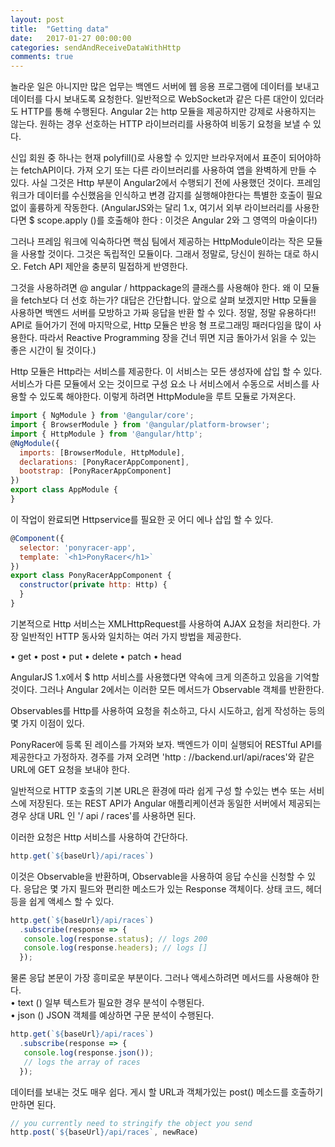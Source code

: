 ```yaml
---
layout: post
title:  "Getting data"
date:   2017-01-27 00:00:00
categories: sendAndReceiveDataWithHttp
comments: true
---
```


놀라운 일은 아니지만 많은 업무는 백엔드 서버에 웹 응용 프로그램에 데이터를 보내고 데이터를 다시 보내도록 요청한다.
일반적으로 WebSocket과 같은 다른 대안이 있더라도 HTTP를 통해 수행된다.
Angular 2는 http 모듈을 제공하지만 강제로 사용하지는 않는다. 
원하는 경우 선호하는 HTTP 라이브러리를 사용하여 비동기 요청을 보낼 수 있다.<br/>

신입 회원 중 하나는 현재 polyfill()로 사용할 수 있지만 브라우저에서 표준이 되어야하는 fetchAPI이다. 
가져 오기 또는 다른 라이브러리를 사용하여 앱을 완벽하게 만들 수 있다. 
사실 그것은 Http 부분이 Angular2에서 수행되기 전에 사용했던 것이다. 
프레임 워크가 데이터를 수신했음을 인식하고 변경 감지를 실행해야한다는 특별한 호출이 필요없이 훌륭하게 작동한다. 
(AngularJS와는 달리 1.x, 여기서 외부 라이브러리를 사용한다면 $ scope.apply ()를 호출해야 한다 : 이것은 Angular 2와 그 영역의 마술이다!)<br/>

그러나 프레임 워크에 익숙하다면 핵심 팀에서 제공하는 HttpModule이라는 작은 모듈을 사용할 것이다. 
그것은 독립적인 모듈이다. 그래서 정말로, 당신이 원하는 대로 하시오. Fetch API 제안을 충분히 밀접하게 반영한다.<br/>

그것을 사용하려면 @ angular / httppackage의 클래스를 사용해야 한다.
왜 이 모듈을 fetch보다 더 선호 하는가? 대답은 간단합니다. 
앞으로 살펴 보겠지만 Http 모듈을 사용하면 백엔드 서버를 모방하고 가짜 응답을 반환 할 수 있다. 
정말, 정말 유용하다!!
API로 들어가기 전에 마지막으로, Http 모듈은 반응 형 프로그래밍 패러다임을 많이 사용한다. 
따라서 Reactive Programming 장을 건너 뛰면 지금 돌아가서 읽을 수 있는 좋은 시간이 될 것이다.)

Http 모듈은 Http라는 서비스를 제공한다. 
이 서비스는 모든 생성자에 삽입 할 수 있다. 
서비스가 다른 모듈에서 오는 것이므로 구성 요소 나 서비스에서 수동으로 서비스를 사용할 수 있도록 해야한다.
이렇게 하려면 HttpModule을 루트 모듈로 가져온다.

```javascript
import { NgModule } from '@angular/core';
import { BrowserModule } from '@angular/platform-browser';
import { HttpModule } from '@angular/http';
@NgModule({
  imports: [BrowserModule, HttpModule],
  declarations: [PonyRacerAppComponent],
  bootstrap: [PonyRacerAppComponent]
})
export class AppModule {
}
```

이 작업이 완료되면 Httpservice를 필요한 곳 어디 에나 삽입 할 수 있다.

```javascript
@Component({
  selector: 'ponyracer-app',
  template: `<h1>PonyRacer</h1>`
})
export class PonyRacerAppComponent {
  constructor(private http: Http) {
  }
}
```

기본적으로 Http 서비스는 XMLHttpRequest를 사용하여 AJAX 요청을 처리한다.
가장 일반적인 HTTP 동사와 일치하는 여러 가지 방법을 제공한다.

• get
• post
• put
• delete
• patch
• head

AngularJS 1.x에서 $ http 서비스를 사용했다면 약속에 크게 의존하고 있음을 기억할 것이다.
그러나 Angular 2에서는 이러한 모든 메서드가 Observable 객체를 반환한다.<br/>

Observables를 Http를 사용하여 요청을 취소하고, 다시 시도하고, 쉽게 작성하는 등의 몇 가지 이점이 있다.<br/>

PonyRacer에 등록 된 레이스를 가져와 보자. 백엔드가 이미 실행되어 RESTful API를 제공한다고 가정하자. 
경주를 가져 오려면 'http : //backend.url/api/races'와 같은 URL에 GET 요청을 보내야 한다.<br/>

일반적으로 HTTP 호출의 기본 URL은 환경에 따라 쉽게 구성 할 수있는 변수 또는 서비스에 저장된다. 
또는 REST API가 Angular 애플리케이션과 동일한 서버에서 제공되는 경우 상대 URL 인 '/ api / races'를 사용하면 된다.<br/>

이러한 요청은 Http 서비스를 사용하여 간단하다.<br/>

```javascript
http.get(`${baseUrl}/api/races`)
```

이것은 Observable을 반환하며, Observable을 사용하여 응답 수신을 신청할 수 있다. 응답은 몇 가지 필드와 편리한 메소드가 있는 Response 객체이다. 
상태 코드, 헤더 등을 쉽게 액세스 할 수 있다.

```javascript
http.get(`${baseUrl}/api/races`)
  .subscribe(response => {
   console.log(response.status); // logs 200
   console.log(response.headers); // logs []
  });
```

물론 응답 본문이 가장 흥미로운 부분이다. 그러나 액세스하려면 메서드를 사용해야 한다.<br/>
• text () 일부 텍스트가 필요한 경우 분석이 수행된다.<br/>
• json () JSON 객체를 예상하면 구문 분석이 수행된다.<br/>

```javascript
http.get(`${baseUrl}/api/races`)
  .subscribe(response => {
   console.log(response.json());
   // logs the array of races
  });
```

데이터를 보내는 것도 매우 쉽다. 게시 할 URL과 객체가있는 post() 메소드를 호출하기 만하면 된다.

```javascript
// you currently need to stringify the object you send
http.post(`${baseUrl}/api/races`, newRace)
```